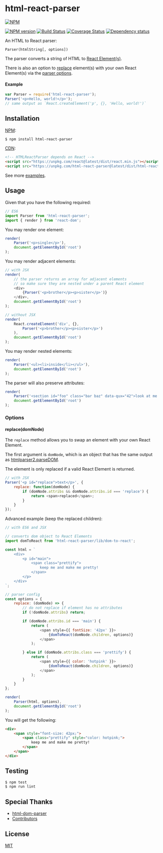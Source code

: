 # html-react-parser

[![NPM](https://nodei.co/npm/html-react-parser.png)](https://nodei.co/npm/html-react-parser/)

[![NPM version](https://img.shields.io/npm/v/html-react-parser.svg)](https://www.npmjs.com/package/html-react-parser)
[![Build Status](https://travis-ci.org/remarkablemark/html-react-parser.svg?branch=master)](https://travis-ci.org/remarkablemark/html-react-parser)
[![Coverage Status](https://coveralls.io/repos/github/remarkablemark/html-react-parser/badge.svg?branch=master)](https://coveralls.io/github/remarkablemark/html-react-parser?branch=master)
[![Dependency status](https://david-dm.org/remarkablemark/html-react-parser.svg)](https://david-dm.org/remarkablemark/html-react-parser)

An HTML to React parser:

```
Parser(htmlString[, options])
```

The parser converts a string of HTML to [React Element(s)](https://facebook.github.io/react/docs/glossary.html#react-elements).

There is also an option to [replace](#replacedomnode) element(s) with your own React Element(s) via the [parser options](#options).

#### Example

```js
var Parser = require('html-react-parser');
Parser('<p>Hello, world!</p>');
// same output as `React.createElement('p', {}, 'Hello, world!')`
```

## Installation

[NPM](https://www.npmjs.com/package/html-react-parser):

```sh
$ npm install html-react-parser
```

[CDN](https://unpkg.com/html-react-parser/):

```html
<!-- HTMLReactParser depends on React -->
<script src="https://unpkg.com/react@latest/dist/react.min.js"></script>
<script src="https://unpkg.com/html-react-parser@latest/dist/html-react-parser.min.js"></script>
```

See more [examples](https://github.com/remarkablemark/html-react-parser/tree/master/examples).

## Usage

Given that you have the following required:

```js
// ES6
import Parser from 'html-react-parser';
import { render } from 'react-dom';
```

You may render one element:

```js
render(
    Parser('<p>single</p>'),
    document.getElementById('root')
);
```

You may render adjacent elements:

```js
// with JSX
render(
    // the parser returns an array for adjacent elements
    // so make sure they are nested under a parent React element
    <div>
        {Parser('<p>brother</p><p>sister</p>')}
    </div>,
    document.getElementById('root')
);

// without JSX
render(
    React.createElement('div', {},
        Parser('<p>brother</p><p>sister</p>')
    ),
    document.getElementById('root')
);
```

You may render nested elements:

```js
render(
    Parser('<ul><li>inside</li></ul>'),
    document.getElementById('root')
);
```

The parser will also preserve attributes:

```js
render(
    Parser('<section id="foo" class="bar baz" data-qux="42">look at me now</section>'),
    document.getElementById('root')
);
```

### Options

#### replace(domNode)

The `replace` method allows you to swap an element with your own React Element.

The first argument is `domNode`, which is an object that has the same output as [htmlparser2.parseDOM](https://github.com/fb55/domhandler#example).

The element is only replaced if a valid React Element is returned.

```js
// with JSX
Parser('<p id="replace">text</p>', {
    replace: function(domNode) {
        if (domNode.attribs && domNode.attribs.id === 'replace') {
            return <span>replaced</span>;
        }
    }
});
```

Advanced example (keep the replaced children):

```js
// with ES6 and JSX

// converts dom object to React Elements
import domToReact from 'html-react-parser/lib/dom-to-react';

const html = `
    <div>
        <p id="main">
            <span class="prettify">
                keep me and make me pretty!
            </span>
        </p>
    </div>
`;

// parser config
const options = {
    replace: (domNode) => {
        // do not replace if element has no attributes
        if (!domNode.attribs) return;

        if (domNode.attribs.id === 'main') {
            return (
                <span style={{ fontSize: '42px' }}>
                    {domToReact(domNode.children, options)}
                </span>
            );

        } else if (domNode.attribs.class === 'prettify') {
            return (
                <span style={{ color: 'hotpink' }}>
                    {domToReact(domNode.children, options)}
                </span>
            );
        }
    }
};

render(
    Parser(html, options),
    document.getElementById('root')
);
```

You will get the following:

```html
<div>
    <span style="font-size: 42px;">
        <span class="prettify" style="color: hotpink;">
            keep me and make me pretty!
        </span>
    </span>
</div>
```

## Testing

```sh
$ npm test
$ npm run lint
```

## Special Thanks

- [html-dom-parser](https://github.com/remarkablemark/html-dom-parser)
- [Contributors](https://github.com/remarkablemark/html-react-parser/graphs/contributors)

## License

[MIT](https://github.com/remarkablemark/html-react-parser/blob/master/LICENSE)
